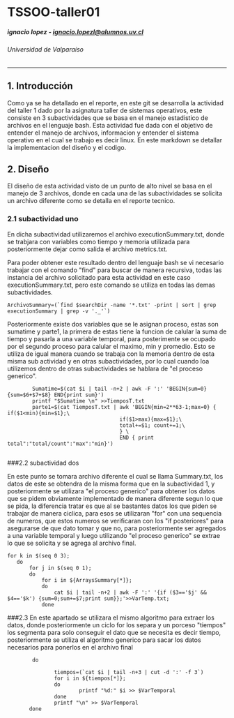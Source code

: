 
# TSSOO-taller01

##### ignacio lopez - ignacio.lopezl@alumnos.uv.cl

###### Universidad de Valparaíso

---



## 1. Introducción

Como ya se ha detallado en el reporte, en este git se desarrolla la actividad del taller 1 dado por la asignatura taller de sistemas operativos, este consiste en 3 subactividades que se basa en el manejo estadistico de archivos en el lenguaje bash. Esta actividad fue dada con el objetivo de entender el manejo de archivos, informacion y entender el sistema operativo en el cual se trabajo es decir linux. En este markdown se detallar la implementacion del diseño y el codigo.


## 2. Diseño

El diseño de esta actividad visto de un punto de alto nivel se basa en el manejo de 3 archivos, donde en cada una de las subactividades se solicita un archivo diferente como se detalla en el reporte tecnico.

### 2.1 subactividad uno

En dicha subactividad utilizaremos el archivo executionSummary.txt, donde se trabjara con variables como tiempo y memoria utilizada para posteriormente dejar como salida el archivo metrics.txt.

Para poder obtener este resultado dentro del lenguaje bash se vi necesario trabajar con el comando "find" para buscar de manera recursiva, todas las instancia del archivo solicitado para esta actividad en este caso executionSummary.txt, pero este comando se utiliza en todas las demas subactividades.


```
ArchivoSummary=(`find $searchDir -name '*.txt' -print | sort | grep executionSummary | grep -v '._'`)
```
Posteriormente existe dos variables que se le asignan proceso, estas son sumatime y parte1, la primera de estas tiene la funcion de calular la suma de tiempo y pasarla a una variable temporal, para posterimente se ocupado por el segundo proceso para calular el maximo, min y promedio. Esto se utiliza de igual manera cuando se trabaja con la memoria dentro de esta misma sub actividad y en otras subactividades, por lo cual cuando loa utilizemos dentro de otras subactividades se hablara de "el proceso generico".

```
        Sumatime=$(cat $i | tail -n+2 | awk -F ':' 'BEGIN{sum=0}{sum=$6+$7+$8} END{print sum}')
        printf "$Sumatime \n" >>TiemposT.txt
        parte1=$(cat TiemposT.txt | awk 'BEGIN{min=2**63-1;max=0} { if($1<min){min=$1};\
                                    if($1>max){max=$1};\
                                    total+=$1; count+=1;\
                                    } \
                                    END { print total":"total/count":"max":"min}')


```

###2.2 subactividad dos
 
En este punto se tomara archivo diferente el cual se llama Summary.txt, los datos de este se obtendra de la misma forma que en la subactividad 1, y posteriormente se utilizara "el proceso generico" para obtener los datos que se pidem obviamente implementado de manera diferente segun lo que se pida, la diferencia tratar es que al se bastantes datos los que piden se trabajar de manera ciclica, para esos se utilizaran "for" con una sequencia de numeros, que estos numeros se verificaran con los "if posteriores" para asegurarse de que dato tomar y que no, para posteriormente ser agregados a una variable temporal y luego utilizando "el proceso generico" se extrae lo que se solicita y se agrega al archivo final.
 
 ```
 for k in $(seq 0 3);
    do
        for j in $(seq 0 1);
        do
            for i in ${ArraysSummary[*]};
            do
                cat $i | tail -n+2 | awk -F ':' '{if ($3=='$j' && $4=='$k') {sum=0;sum+=$7;print sum}};'>>VarTemp.txt;
            done
 ```
###2.3
En este apartado se utilizara el mismo algoritmo para extraer los datos, donde posteriormente un ciclo for los separa y un porceso "tiempos" los segmenta para solo conseguir el dato que se necesita es decir tiempo, posteriormente se utiliza el algoritmo generico para sacar los datos necesarios para ponerlos en el archivo final 

 ```
         do

                tiempos=(`cat $i | tail -n+3 | cut -d ':' -f 3`)
                for i in ${tiempos[*]};
                do
                        printf "%d:" $i >> $VarTemporal
                done
                printf "\n" >> $VarTemporal
        done

 ```
